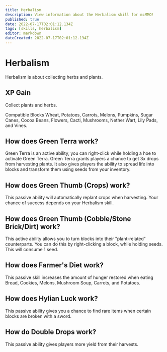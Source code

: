 ```yaml
---
title: Herbalism
description: View information about the Herbalism skill for mcMMO!
published: true
date: 2022-07-17T02:01:12.134Z
tags: [skills, herbalism]
editor: markdown
dateCreated: 2022-07-17T02:01:12.134Z
---
```


# Herbalism

Herbalism is about collecting herbs and plants.

## XP Gain

Collect plants and herbs.

Compatible Blocks Wheat, Potatoes, Carrots, Melons,  Pumpkins, Sugar Canes, Cocoa Beans, Flowers, Cacti, Mushrooms, Nether Wart, Lily Pads, and Vines.

## How does Green Terra work?

Green Terra is an active ability, you can right-click while holding a hoe to activate Green Terra. Green Terra grants players a chance to get 3x drops from harvesting plants. It also gives players the ability to spread life into blocks and transform them using seeds from your inventory.

## How does Green Thumb (Crops) work?

This passive ability will automatically replant crops when harvesting. Your chance of success depends on your Herbalism skill.

## How does Green Thumb (Cobble/Stone Brick/Dirt) work?

This active ability allows you to turn blocks into their "plant-related" counterparts. You can do this by right-clicking a block, while holding seeds. This will consume 1 seed.

## How does Farmer's Diet work?

This passive skill increases the amount of hunger restored  when eating Bread, Cookies, Melons, Mushroom Soup, Carrots, and Potatoes.

## How does Hylian Luck work?

This passive ability gives you a chance to find rare items when certain blocks are broken with a sword.

## How do Double Drops work? 

This passive ability gives players more yield from their harvests.
